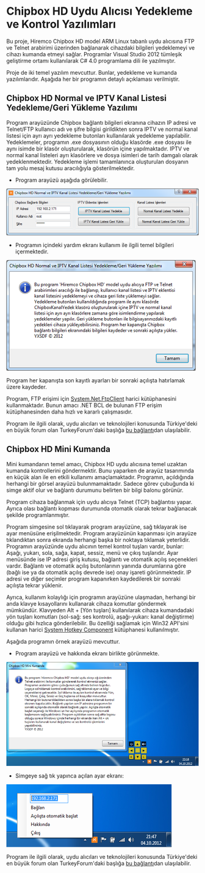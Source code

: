 ﻿Chipbox HD Uydu Alıcısı Yedekleme ve Kontrol Yazılımları
========================================================

Bu proje, Hiremco Chipbox HD model ARM Linux tabanlı uydu alıcısına FTP ve Telnet arabirimi üzerinden bağlanarak cihazdaki bilgileri yedeklemeyi ve cihazı kumanda etmeyi sağlar. Programlar Visual Studio 2012 tümleşik geliştirme ortamı kullanılarak C# 4.0 programlama dili ile yazılmıştır.

Proje de iki temel yazılım mevcuttur. Bunlar, yedekleme ve kumanda yazılımlarıdır. Aşağıda her bir programın detaylı açıklaması verilmiştir.

Chipbox HD Normal ve IPTV Kanal Listesi Yedekleme/Geri Yükleme Yazılımı
-----------------------------------------------------------------------
Program arayüzünde Chipbox bağlantı bilgileri ekranına cihazın IP adresi ve Telnet/FTP kullanıcı adı ve şifre bilgisi girildikten sonra IPTV ve normal kanal listesi için ayrı ayrı yedekleme butonları kullanılarak yedekleme yapılabilir. Yedeklemeler, programın .exe dosyasının olduğu klasörde .exe dosyası ile aynı isimde bir klasör oluşturularak, klasörün içine yapılmaktadır. IPTV ve normal kanal listeleri ayrı klasörlere ve dosya isimleri de tarih damgalı olarak yedeklenmektedir. Yedekleme işlemi tamamlanınca oluşturulan dosyanın tam yolu mesaj kutusu aracılığıyla gösterilmektedir.

* Program arayüzü aşağıda görülebilir.

![Program Arayüzü](ChipboxKanalYedek1.png)

* Programın içindeki yardım ekranı kullanım ile ilgili temel bilgileri içermektedir.

![Yardım Ekranı](ChipboxKanalYedek2.png)

Program her kapanışta son kayıtlı ayarları bir sonraki açılışta hatırlamak üzere kaydeder.

Program, FTP erişimi için [System.Net.FtpClient](http://netftp.codeplex.com/) harici kütüphanesini kullanmaktadır. Bunun amacı .NET BCL de bulunan FTP erişim kütüphanesinden daha hızlı ve kararlı çalışmasıdır.

Program ile ilgili olarak, uydu alıcıları ve teknolojileri konusunda Türkiye'deki en büyük forum olan TurkeyForum'daki başlığa [bu bağlantı](http://www.turkeyforum.com/satforum/showthread.php?t=694992)dan ulaşılabilir.

Chipbox HD Mini Kumanda
-----------------------
Mini kumandanın temel amacı, Chipbox HD uydu alıcısına temel uzaktan kumanda kontrollerini göndermektir. Bunu yaparken de arayüz tasarımında en küçük alan ile en etkili kullanımı amaçlamaktadır. Programın, açıldığında herhangi bir görsel arayüzü bulunmamaktadır. Sadece görev çubuğunda ki simge aktif olur ve bağlantı durumunu belirten bir bilgi balonu görünür.

Program cihaza bağlanmak için uydu alıcıya Telnet (TCP) bağlantısı yapar. Ayrıca olası bağlantı kopması durumunda otomatik olarak tekrar bağlanacak şekilde programlanmıştır.

Program simgesine sol tıklayarak program arayüzüne, sağ tıklayarak ise ayar menüsüne erişilmektedir. Program arayüzünün kapanması için arayüze tıklandıktan sonra ekranda herhangi başka bir noktaya tıklamak yeterlidir. Programın arayüzünde uydu alıcının temel kontrol tuşları vardır, bunlar: Aşağı, yukarı, sola, sağa, kapat, sessiz, menü ve çıkış tuşlarıdır. Ayar menüsünde ise IP adresi giriş kutusu, bağlantı ve otomatik açılış seçenekleri vardır. Bağlantı ve otomatik açılış butonlarının yanında durumlarına göre (bağlı ise ya da otomatik açılış devrede ise) onay işareti görünmektedir. IP adresi ve diğer seçimler program kapanırken kaydedilerek bir sonraki açılışta tekrar yüklenir.

Ayrıca, kullanım kolaylığı için programın arayüzüne ulaşmadan, herhangi bir anda klavye kısayollarını kullanarak cihaza komutlar göndermek mümkündür. Klavyeden Alt + [Yön tuşları] kullanılarak cihaza kumandadaki yön tuşları komutları (sol-sağ: ses kontrolü, aşağı-yukarı: kanal değiştirme) olduğu gibi hızlıca gönderilebilir. Bu özelliği sağlamak için Win32 API'sini kullanan harici [System Hotkey Component](http://www.codeproject.com/Articles/3055/System-Hotkey-Component) kütüphanesi kullanılmıştır.

Aşağıda programın örnek arayüzü mevcuttur.

* Program arayüzü ve hakkında ekranı birlikte görünmekte.

![Program Arayüzü ve Yardım Ekranı](ChipboxKumanda1.png)

* Simgeye sağ tık yapınca açılan ayar ekranı:

![Program Ayar Menüsü](ChipboxKumanda2.png)

Program ile ilgili olarak, uydu alıcıları ve teknolojileri konusunda Türkiye'deki en büyük forum olan TurkeyForum'daki başlığa [bu bağlantı](http://www.turkeyforum.com/satforum/showthread.php?t=694928)dan ulaşılabilir.


